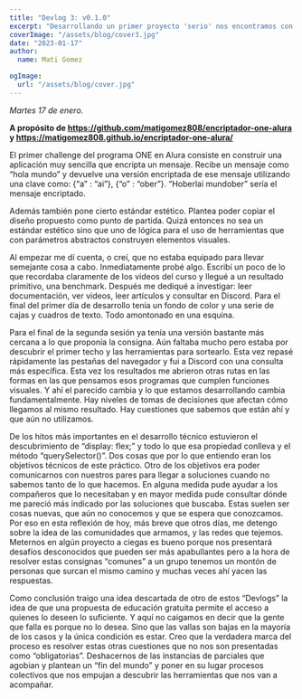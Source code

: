 ```yaml
---
title: "Devlog 3: v0.1.0"
excerpt: "Desarrollando un primer proyecto 'serio' nos encontramos con paredes impasables y techos de papel. La persistencia y la calma emergen como las grandes ganadoras de cualquier jornada en la que nos enfrentamos a lo desconocido."
coverImage: "/assets/blog/cover3.jpg"
date: "2023-01-17"
author:
  name: Mati Gomez

ogImage:
  url: "/assets/blog/cover.jpg"
---
```


*Martes 17 de enero.*

**A propósito de https://github.com/matigomez808/encriptador-one-alura y https://matigomez808.github.io/encriptador-one-alura/**

El primer challenge del programa ONE en Alura consiste en construir una aplicación muy sencilla que encripta un mensaje. Recibe un mensaje como “hola mundo” y devuelve una versión encriptada de ese mensaje utilizando una clave como: {“a” : “ai”}, {“o” : “ober”}. “Hoberlai mundober” sería el mensaje encriptado.

Además también pone cierto estándar estético. Plantea poder copiar el diseño propuesto como punto de partida. Quizá entonces no sea un estándar estético sino que uno de lógica para el uso de herramientas que con parámetros abstractos construyen elementos visuales. 

Al empezar  me dí cuenta, o creí, que no estaba equipado para llevar semejante cosa a cabo. Inmediatamente probé algo. Escribí un poco de lo que recordaba claramente de los videos del curso y  llegué a un resultado primitivo, una benchmark. Después me dediqué a investigar: leer documentación, ver videos, leer artículos y consultar en Discord. Para el final del primer día de desarrollo tenia un fondo de color y una serie de cajas y cuadros de texto. Todo amontonado en una esquina.

Para el final de la segunda sesión ya tenía una versión bastante más cercana a lo que proponía la consigna. Aún faltaba mucho pero estaba por descubrir el primer techo y las herramientas para sortearlo. Esta vez repasé rápidamente las pestañas del navegador y fui a Discord con una consulta más específica. Esta vez los resultados me abrieron otras rutas en las formas en las que pensamos esos programas que cumplen funciones visuales. Y ahí el parecido cambia y lo que estamos desarrollando cambia fundamentalmente. Hay niveles de tomas de decisiones que afectan cómo llegamos al mismo resultado. Hay cuestiones que sabemos que están ahí y que aún no utilizamos. 

De los hitos más importantes en el desarrollo técnico estuvieron el descubrimiento de “display: flex;” y todo lo que esa propiedad conlleva y el método “querySelector()”. Dos cosas que por lo que entiendo eran los objetivos técnicos de este práctico. Otro de los objetivos era poder comunicarnos con nuestros pares para llegar a soluciones cuando no sabemos tanto de lo que hacemos. En alguna medida pude ayudar a los compañeros que lo necesitaban y en mayor medida pude consultar dónde me pareció más indicado por las soluciones que buscaba. Estas suelen ser cosas nuevas, que aún no conocemos y que se espera que conozcamos. Por eso en esta reflexión de hoy, más breve que otros días, me detengo sobre la idea de las comunidades que armamos, y las redes que tejemos. Meternos en algún proyecto a ciegas es bueno porque nos presentará desafíos desconocidos que pueden ser más apabullantes pero a la hora de resolver estas consignas “comunes” a un grupo tenemos un montón de personas que surcan el mismo camino y muchas veces ahí yacen las respuestas. 

Como conclusión traigo una idea descartada de otro de estos “Devlogs” la idea de que una propuesta de educación gratuita permite el acceso a quienes lo deseen lo suficiente. Y aquí no caigamos en decir que la gente que falla es porque no lo desea. Sino que las vallas son bajas en la mayoría de los casos y la única condición es estar. Creo que la verdadera marca del proceso es resolver estas otras cuestiones que no nos son presentadas como “obligatorias”. Deshacernos de las instancias de parciales que agobian y plantean un “fin del mundo” y poner en su lugar procesos colectivos que nos empujan a descubrir las herramientas que nos van a acompañar. 

